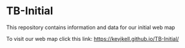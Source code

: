 # TB-Initial
This repository contains information and data for our initial web map

To visit our web map click this link: https://kevjkell.github.io/TB-Initial/ 
